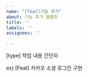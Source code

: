 ```yaml
---
name: "[feat]기능 추가"
about: 기능 추가 템플릿
title: ''
labels: ''
assignees: ''

---
```


[type] 작업 내용 간단히 

ex) 
[Feat] 카카오 소셜 로그인 구현
